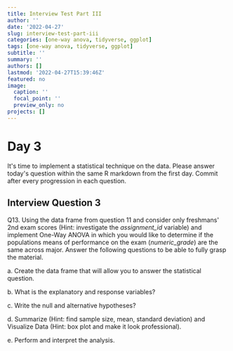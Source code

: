```yaml
---
title: Interview Test Part III
author: ''
date: '2022-04-27'
slug: interview-test-part-iii
categories: [one-way anova, tidyverse, ggplot]
tags: [one-way anova, tidyverse, ggplot]
subtitle: ''
summary: ''
authors: []
lastmod: '2022-04-27T15:39:46Z'
featured: no
image:
  caption: ''
  focal_point: ''
  preview_only: no
projects: []
---
```



# Day 3
It's time to implement a statistical technique on the data. Please answer today's question within the same R markdown from the first day. Commit after every progression in each question.


## Interview Question 3


Q13. Using the data frame from question 11 and consider only freshmans' 2nd exam scores (Hint: investigate the *assignment_id* variable) and implement One-Way ANOVA in which you would like to determine if the populations means of performance on the exam (*numeric_grade*) are the same across major. Answer the following questions to be able to fully grasp the material.


a. Create the data frame that will allow you to answer the statistical question.


b. What is the explanatory and response variables?


c. Write the null and alternative hypotheses?


d. Summarize (Hint: find sample size, mean, standard deviation) and Visualize Data (Hint: box plot and make it look professional).


e. Perform and interpret the analysis.


